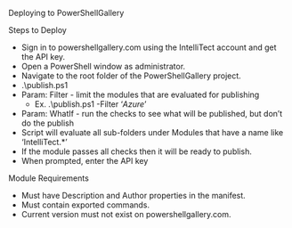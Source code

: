 Deploying to PowerShellGallery

Steps to Deploy
- Sign in to powershellgallery.com using the IntelliTect account and get the API key.
- Open a PowerShell window as administrator.
- Navigate to the root folder of the PowerShellGallery project.
- .\publish.ps1
- Param: Filter - limit the modules that are evaluated for publishing
  - Ex. .\publish.ps1 -Filter ‘*Azure*’
- Param: WhatIf - run the checks to see what will be published, but don’t do the publish
- Script will evaluate all sub-folders under Modules that have a name like ‘IntelliTect.*’
- If the module passes all checks then it will be ready to publish.
- When prompted, enter the API key


Module Requirements
- Must have Description and Author properties in the manifest.
- Must contain exported commands.
- Current version must not exist on powershellgallery.com.

